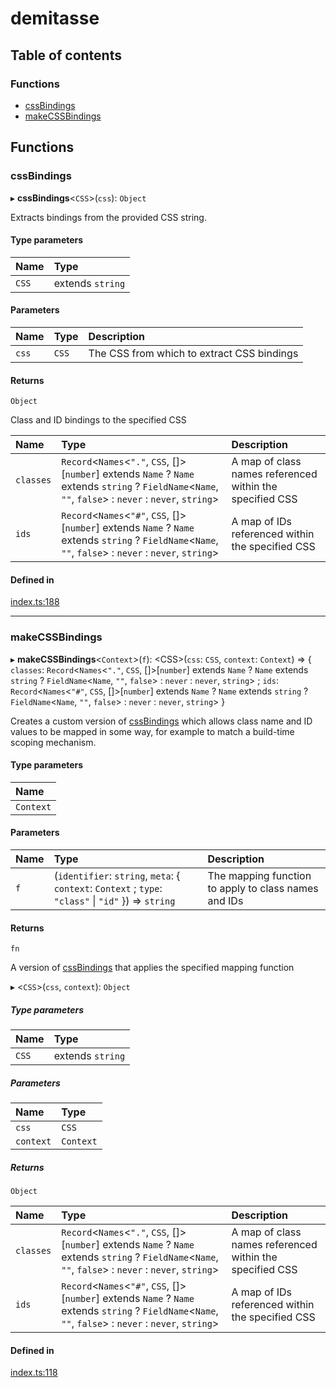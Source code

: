 # demitasse

## Table of contents

### Functions

- [cssBindings](README.md#cssbindings)
- [makeCSSBindings](README.md#makecssbindings)

## Functions

### cssBindings

▸ **cssBindings**<`CSS`\>(`css`): `Object`

Extracts bindings from the provided CSS string.

#### Type parameters

| Name | Type |
| :------ | :------ |
| `CSS` | extends `string` |

#### Parameters

| Name | Type | Description |
| :------ | :------ | :------ |
| `css` | `CSS` | The CSS from which to extract CSS bindings |

#### Returns

`Object`

Class and ID bindings to the specified CSS

| Name | Type | Description |
| :------ | :------ | :------ |
| `classes` | `Record`<`Names`<``"."``, `CSS`, []\>[`number`] extends `Name` ? `Name` extends `string` ? `FieldName`<`Name`, ``""``, ``false``\> : `never` : `never`, `string`\> | A map of class names referenced within the specified CSS |
| `ids` | `Record`<`Names`<``"#"``, `CSS`, []\>[`number`] extends `Name` ? `Name` extends `string` ? `FieldName`<`Name`, ``""``, ``false``\> : `never` : `never`, `string`\> | A map of IDs referenced within the specified CSS |

#### Defined in

[index.ts:188](https://github.com/nsaunders/demitasse/blob/f6fb634/lib/src/index.ts#L188)

___

### makeCSSBindings

▸ **makeCSSBindings**<`Context`\>(`f`): <CSS\>(`css`: `CSS`, `context`: `Context`) => { `classes`: `Record`<`Names`<``"."``, `CSS`, []\>[`number`] extends `Name` ? `Name` extends `string` ? `FieldName`<`Name`, ``""``, ``false``\> : `never` : `never`, `string`\> ; `ids`: `Record`<`Names`<``"#"``, `CSS`, []\>[`number`] extends `Name` ? `Name` extends `string` ? `FieldName`<`Name`, ``""``, ``false``\> : `never` : `never`, `string`\>  }

Creates a custom version of [cssBindings](README.md#cssbindings) which allows class name
and ID values to be mapped in some way, for example to match a build-time
scoping mechanism.

#### Type parameters

| Name |
| :------ |
| `Context` |

#### Parameters

| Name | Type | Description |
| :------ | :------ | :------ |
| `f` | (`identifier`: `string`, `meta`: { `context`: `Context` ; `type`: ``"class"`` \| ``"id"``  }) => `string` | The mapping function to apply to class names and IDs |

#### Returns

`fn`

A version of [cssBindings](README.md#cssbindings) that applies the specified
mapping function

▸ <`CSS`\>(`css`, `context`): `Object`

##### Type parameters

| Name | Type |
| :------ | :------ |
| `CSS` | extends `string` |

##### Parameters

| Name | Type |
| :------ | :------ |
| `css` | `CSS` |
| `context` | `Context` |

##### Returns

`Object`

| Name | Type | Description |
| :------ | :------ | :------ |
| `classes` | `Record`<`Names`<``"."``, `CSS`, []\>[`number`] extends `Name` ? `Name` extends `string` ? `FieldName`<`Name`, ``""``, ``false``\> : `never` : `never`, `string`\> | A map of class names referenced within the specified CSS |
| `ids` | `Record`<`Names`<``"#"``, `CSS`, []\>[`number`] extends `Name` ? `Name` extends `string` ? `FieldName`<`Name`, ``""``, ``false``\> : `never` : `never`, `string`\> | A map of IDs referenced within the specified CSS |

#### Defined in

[index.ts:118](https://github.com/nsaunders/demitasse/blob/f6fb634/lib/src/index.ts#L118)
